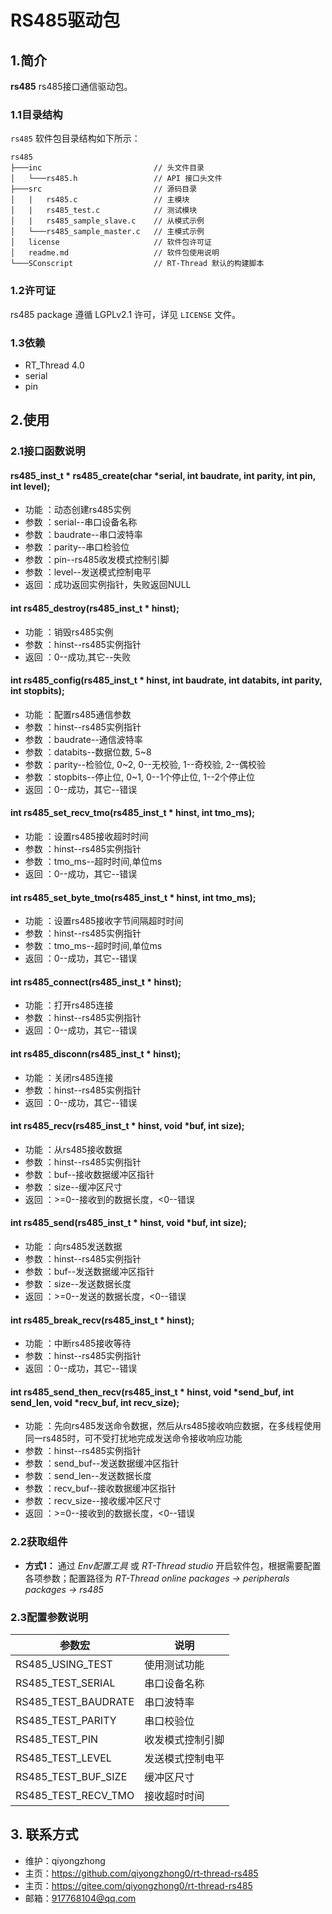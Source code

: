 ﻿# RS485驱动包

## 1.简介

**rs485** rs485接口通信驱动包。

### 1.1目录结构

`rs485` 软件包目录结构如下所示：

``` 
rs485
├───inc                         // 头文件目录
│   └───rs485.h                 // API 接口头文件
├───src                         // 源码目录
│   |   rs485.c                 // 主模块
│   |   rs485_test.c            // 测试模块
│   |   rs485_sample_slave.c    // 从模式示例
│   └───rs485_sample_master.c   // 主模式示例
│   license                     // 软件包许可证
│   readme.md                   // 软件包使用说明
└───SConscript                  // RT-Thread 默认的构建脚本
```

### 1.2许可证

rs485 package 遵循 LGPLv2.1 许可，详见 `LICENSE` 文件。

### 1.3依赖

- RT_Thread 4.0
- serial
- pin

## 2.使用

### 2.1接口函数说明

#### rs485_inst_t * rs485_create(char *serial, int baudrate, int parity, int pin, int level);
- 功能 ：动态创建rs485实例
- 参数 ：serial--串口设备名称
- 参数 ：baudrate--串口波特率
- 参数 ：parity--串口检验位
- 参数 ：pin--rs485收发模式控制引脚
- 参数 ：level--发送模式控制电平
- 返回 ：成功返回实例指针，失败返回NULL

#### int rs485_destroy(rs485_inst_t * hinst);
- 功能 ：销毁rs485实例
- 参数 ：hinst--rs485实例指针
- 返回 ：0--成功,其它--失败

#### int rs485_config(rs485_inst_t * hinst, int baudrate, int databits, int parity, int stopbits);
- 功能 ：配置rs485通信参数
- 参数 ：hinst--rs485实例指针
- 参数 ：baudrate--通信波特率
- 参数 ：databits--数据位数, 5~8
- 参数 ：parity--检验位, 0~2, 0--无校验, 1--奇校验, 2--偶校验
- 参数 ：stopbits--停止位, 0~1, 0--1个停止位, 1--2个停止位
- 返回 ：0--成功，其它--错误

#### int rs485_set_recv_tmo(rs485_inst_t * hinst, int tmo_ms);
- 功能 ：设置rs485接收超时时间
- 参数 ：hinst--rs485实例指针
- 参数 ：tmo_ms--超时时间,单位ms
- 返回 ：0--成功，其它--错误

#### int rs485_set_byte_tmo(rs485_inst_t * hinst, int tmo_ms);
- 功能 ：设置rs485接收字节间隔超时时间
- 参数 ：hinst--rs485实例指针
- 参数 ：tmo_ms--超时时间,单位ms
- 返回 ：0--成功，其它--错误

#### int rs485_connect(rs485_inst_t * hinst);
- 功能 ：打开rs485连接
- 参数 ：hinst--rs485实例指针
- 返回 ：0--成功，其它--错误

#### int rs485_disconn(rs485_inst_t * hinst);
- 功能 ：关闭rs485连接
- 参数 ：hinst--rs485实例指针
- 返回 ：0--成功，其它--错误

#### int rs485_recv(rs485_inst_t * hinst, void *buf, int size);
- 功能 ：从rs485接收数据
- 参数 ：hinst--rs485实例指针
- 参数 ：buf--接收数据缓冲区指针
- 参数 ：size--缓冲区尺寸
- 返回 ：>=0--接收到的数据长度，<0--错误

#### int rs485_send(rs485_inst_t * hinst, void *buf, int size);
- 功能 ：向rs485发送数据
- 参数 ：hinst--rs485实例指针
- 参数 ：buf--发送数据缓冲区指针
- 参数 ：size--发送数据长度
- 返回 ：>=0--发送的数据长度，<0--错误

#### int rs485_break_recv(rs485_inst_t * hinst);
- 功能 ：中断rs485接收等待
- 参数 ：hinst--rs485实例指针
- 返回 ：0--成功，其它--错误

#### int rs485_send_then_recv(rs485_inst_t * hinst, void *send_buf, int send_len, void *recv_buf, int recv_size);
- 功能 ：先向rs485发送命令数据，然后从rs485接收响应数据，在多线程使用同一rs485时，可不受打扰地完成发送命令接收响应功能
- 参数 ：hinst--rs485实例指针
- 参数 ：send_buf--发送数据缓冲区指针
- 参数 ：send_len--发送数据长度
- 参数 ：recv_buf--接收数据缓冲区指针
- 参数 ：recv_size--接收缓冲区尺寸
- 返回 ：>=0--接收到的数据长度，<0--错误

### 2.2获取组件

- **方式1：**
通过 *Env配置工具* 或 *RT-Thread studio* 开启软件包，根据需要配置各项参数；配置路径为 *RT-Thread online packages -> peripherals packages -> rs485* 


### 2.3配置参数说明

| 参数宏 | 说明 |
| ---- | ---- |
| RS485_USING_TEST		| 使用测试功能
| RS485_TEST_SERIAL		| 串口设备名称
| RS485_TEST_BAUDRATE	| 串口波特率
| RS485_TEST_PARITY 	| 串口校验位
| RS485_TEST_PIN 		| 收发模式控制引脚
| RS485_TEST_LEVEL 		| 发送模式控制电平
| RS485_TEST_BUF_SIZE	| 缓冲区尺寸
| RS485_TEST_RECV_TMO 	| 接收超时时间

## 3. 联系方式

* 维护：qiyongzhong
* 主页：https://github.com/qiyongzhong0/rt-thread-rs485
* 主页：https://gitee.com/qiyongzhong0/rt-thread-rs485
* 邮箱：917768104@qq.com
